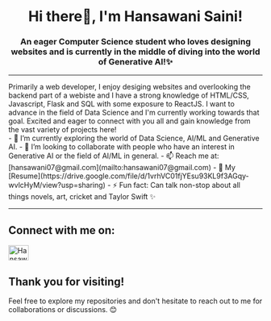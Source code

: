 <h1 align="center">Hi there👋, I'm Hansawani Saini!</h1>
<h3 align="center">An eager Computer Science student who loves designing websites and is currently in the middle of diving into the world of Generative AI!✨</h3>

<hr/>
Primarily a web developer, I enjoy desiging websites and overlooking the backend part of a webiste and I have a strong knowledge of HTML/CSS, Javascript, Flask and SQL with some exposure to ReactJS. I want to advance in the field of Data Science and I'm currently working towards that goal. Excited and eager to connect with you all and gain knowledge from the vast variety of projects here!
<br>
- 🌱 I’m currently exploring the world of Data Science, AI/ML and Generative AI. 
- 👯 I’m looking to collaborate with people who have an interest in Generative AI or the field of AI/ML in general.
- 📫 Reach me at: [hansawani07@gmail.com](mailto:hansawani07@gmail.com)
- 📄 My [Resume](https://drive.google.com/file/d/1vrhVC01fjYEsu93KL9f3AGqy-wvlcHyM/view?usp=sharing)
- ⚡ Fun fact: Can talk non-stop about all things novels, art, cricket and Taylor Swift ✨
<hr/>

## Connect with me on:
<a href="https://www.linkedin.com/in/hansawani-saini-39651a26b/" target="_blank"><img src="https://raw.githubusercontent.com/rahuldkjain/github-profile-readme-generator/master/src/images/icons/Social/linked-in-alt.svg" alt="Hansawani Saini" height="30" width="40" /></a>


## Thank you for visiting!

Feel free to explore my repositories and don't hesitate to reach out to me for collaborations or discussions. 😊


